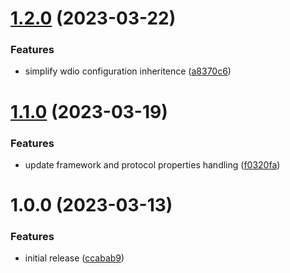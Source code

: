 # [1.2.0](https://github.com/roozenboom/rbnx/compare/v1.1.0...v1.2.0) (2023-03-22)


### Features

* simplify wdio configuration inheritence ([a8370c6](https://github.com/roozenboom/rbnx/commit/a8370c60f608b953fb766fed7889023ac793b9af))

# [1.1.0](https://github.com/roozenboom/rbnx/compare/v1.0.0...v1.1.0) (2023-03-19)


### Features

* update framework and protocol properties handling ([f0320fa](https://github.com/roozenboom/rbnx/commit/f0320fa164b05690976d7778de3868694528251f))

# 1.0.0 (2023-03-13)

### Features

- initial release ([ccabab9](https://github.com/roozenboom/rbnx/commit/ccabab9ac1b9c7c82bd68444a41c0b149c22eb1e))
